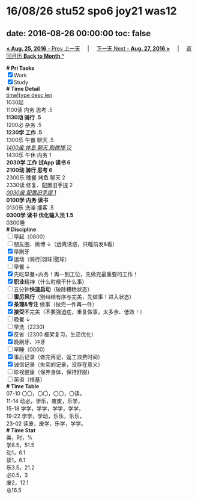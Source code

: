# 16/08/26 stu52 spo6 joy21 was12

date: 2016-08-26 00:00:00
toc: false
---
[**< Aug. 25, 2016** - Prev 上一天](/lifelogs/2016/08/d25.html) &nbsp; &nbsp; | &nbsp; &nbsp; [下一天 Next - **Aug. 27, 2016 >**](/lifelogs/2016/08/d27.html) &nbsp; &nbsp; |  &nbsp; &nbsp; [返回月历 **Back to Month ^**](/lifelogs/2016/08/index.html)
<br/><div style="word-wrap: break-word; -webkit-nbsp-mode: space; -webkit-line-break: after-white-space;"><div><b># Pri Tasks</b></div><div><input checked="true" type="checkbox"/>Work</div><div><input checked="true" type="checkbox"/>Study</div><div><b># Time Detail</b></div><div><u>time|type desc len</u></div><div>1030起</div><div>1100读 内务 思考 .5</div><div><b>1130动 骑行 .5</b></div><div>1200必 杂务 .5</div><div><b>1230学 工作 .5</b></div><div>1300乐 午餐 聊天 .5</div><div><u><i>1400废 休息 聊天 刷微博 12</i></u></div><div>1430乐 午休 内务 1</div><div><b>2030学 工作 试App 读书 6</b></div><div><b>2100动 骑行 思考 6</b></div><div>2300乐 晚餐 烤鱼 聊天 2</div><div>2330读 修复、配置旧手提 2</div><div><u><i>0030废 配置旧手提 1</i></u></div><div><b>0100学</b> <b>内务 读书</b></div><div>0130乐 洗澡 播客 .5</div><div><b>0300学 读书 优化输入法 1.5</b></div><div>0300睡</div><div><b># Discipline</b></div><div><input type="checkbox"/>早起（0800）</div><div><input type="checkbox"/>朋友圈、微博 ↓（远离诱惑，只睡前发&amp;看）</div><div><input checked="true" type="checkbox"/>早刷牙</div><div><input checked="true" type="checkbox"/>运动（骑行|羽球|毽球）</div><div><input type="checkbox"/>早餐 ↓</div><div><input checked="true" type="checkbox"/>先吃早餐+内务！再一到工位，先做完最重要的工作！</div><div><input checked="true" type="checkbox"/><b>职业</b>精神（什么时候干什么事）</div><div><input type="checkbox"/>五分钟<b>快速启动</b>（破除糟糕状态）</div><div><input type="checkbox"/><b>雷厉风行</b>（别纠结有序与完美，先做事！进入状态）</div><div><input checked="true" type="checkbox"/><b>条理&amp;专注</b> 做事（做完一件再一件）</div><div><input checked="true" type="checkbox"/><b>接受</b>不完美（不要强迫症，重复做事，太多余、低效！）</div><div><input type="checkbox"/>晚餐 ↓</div><div><input type="checkbox"/>早洗（2230)</div><div><input checked="true" type="checkbox"/>反省（2300 框架复习，生活优化）</div><div><input checked="true" type="checkbox"/>晚刷牙、冲牙</div><div><input type="checkbox"/>早睡（0000）</div><div><input checked="true" type="checkbox"/>事后记录（做完再记，返工浪费时间）</div><div><input checked="true" type="checkbox"/>诚信记录（失实的记录，没存在意义）</div><div><input type="checkbox"/>珍视健康（保养身体，保持舒服）</div><div><input type="checkbox"/>英语（根基）</div><div><b># Time Table</b></div><div>07-10 〇〇，〇〇，〇〇，〇读，</div><div>11-14 动必，学乐，废废，乐学，</div><div>15-18 学学，学学，学学，学学，</div><div>19-22 学学，学动，乐乐，乐乐，</div><div>23-02 读废，废学，乐学，学学。</div><div><b># Time Stat</b></div><div>类，时，%</div><div>学8.5，51.5</div><div>动1，6.1</div><div>读1，6.1</div><div>乐3.5，21.2</div><div>必0.5，3</div><div>废2，12.1</div><div>总16.5</div>
